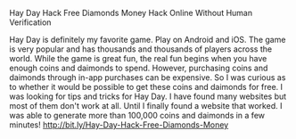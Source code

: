 Hay Day Hack Free Diamonds Money Hack Online Without Human Verification

Hay Day is definitely my favorite game. Play on Android and iOS. The game is very popular and has thousands and thousands of players across the world. While the game is great fun, the real fun begins when you have enough coins and daimonds to spend. However, purchasing coins and daimonds through in-app purchases can be expensive. So I was curious as to whether it would be possible to get these coins and daimonds for free. I was looking for tips and tricks for Hay Day. I have found many websites but most of them don't work at all. Until I finally found a website that worked. I was able to generate more than 100,000 coins and daimonds in a few minutes! http://bit.ly/Hay-Day-Hack-Free-Diamonds-Money
